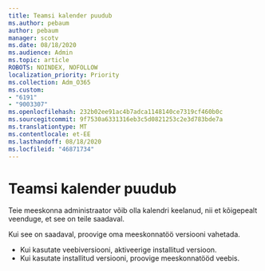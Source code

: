 ```yaml
---
title: Teamsi kalender puudub
ms.author: pebaum
author: pebaum
manager: scotv
ms.date: 08/18/2020
ms.audience: Admin
ms.topic: article
ROBOTS: NOINDEX, NOFOLLOW
localization_priority: Priority
ms.collection: Adm_O365
ms.custom:
- "6191"
- "9003307"
ms.openlocfilehash: 232b02ee91ac4b7adca1148140ce7319cf460b0c
ms.sourcegitcommit: 9f7530a6331316eb3c5d0821253c2e3d783bde7a
ms.translationtype: MT
ms.contentlocale: et-EE
ms.lasthandoff: 08/18/2020
ms.locfileid: "46871734"
---
```

# <a name="teams-calendar-is-missing"></a>Teamsi kalender puudub

Teie meeskonna administraator võib olla kalendri keelanud, nii et kõigepealt veenduge, et see on teile saadaval.

Kui see on saadaval, proovige oma meeskonnatöö versiooni vahetada.

- Kui kasutate veebiversiooni, aktiveerige installitud versioon.
- Kui kasutate installitud versiooni, proovige meeskonnatööd veebis.